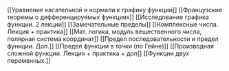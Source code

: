 [[Уравнение касательной и нормали к графику функции]]
[[Французские теоремы о дифференцируемых функциях]]
[[Исследование графика функции. 2 лекции]]
[[Замечательные пределы]]
[[Комплексные числа. Лекция + практика]]
[[Мат. логика, модуль вещественного числа, полярная система координат]]
[[Предел последовательности и предел функции. Доп.]]
[[Предел функции в точки (по Гейне)]]
[[Производная сложной функции. Лекция + практика + доп]]
[[Функции двух переменных.]]